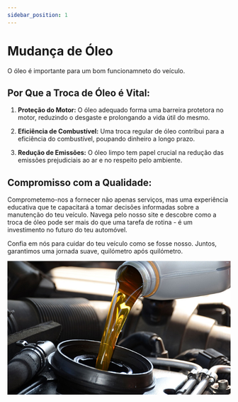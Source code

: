 ```yaml
---
sidebar_position: 1
---
```


# Mudança de Óleo

O óleo é importante para um bom funcionamneto do veículo.

## **Por Que a Troca de Óleo é Vital:**

1. **Proteção do Motor:**
O óleo adequado forma uma barreira protetora no motor, reduzindo o desgaste e prolongando a vida útil do mesmo.

2. **Eficiência de Combustível:**
Uma troca regular de óleo contribui para a eficiência do combustível, poupando dinheiro a longo prazo.

3. **Redução de Emissões:**
O óleo limpo tem papel crucial na redução das emissões prejudiciais ao ar e no respeito pelo ambiente.

## **Compromisso com a Qualidade:**

Comprometemo-nos a fornecer não apenas serviços, mas uma experiência educativa que te capacitará a tomar decisões informadas sobre a manutenção do teu veículo. Navega pelo nosso site e descobre como a troca de óleo pode ser mais do que uma tarefa de rotina - é um investimento no futuro do teu automóvel.

Confia em nós para cuidar do teu veículo como se fosse nosso. Juntos, garantimos uma jornada suave, quilómetro após quilómetro.

![Óleo](./oleo.jpg)
